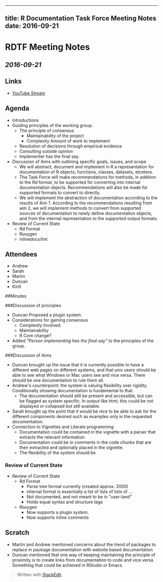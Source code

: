 
---
title: R Documentation Task Force Meeting Notes
date:  2016-09-21
---

# RDTF Meeting Notes 
## *2016-09-21*

## Links
* [YouTube Stream](http://youtu.be/KmZZGXyOuSI)

## Agenda
* Introductions  
* Guiding principles of the working group.  
	 + The principle of consensus
		 - Maintainability of the project
		 - Complexity Amount of work to implement
    + Resolution of decisions through empirical evidence  
    + Consulting outside opinion  
    + Implementer has the final say.
* Discussion of Aims with outlining specific goals, issues, and scope.  
    + We will abstract, document and implement in R a representation 
       for documentation of R objects; functions, classes, datasets, etcetera.  
    + The Task Force will make recommendations for methods, in addition 
       to the Rd format, to be supported for converting into internal 
       documentation objects. Recommendations will also be made
       for supported formats to convert to directly.  
    + We will implement the abstraction of documentation according
        to the results of Aim 1. According to the recommendations 
       resulting from aim 2, we will implement methods to convert from 
       supported sources of documentation to newly define documentation 
       objects, and from the internal representation to the supported output 
       formats. 
* Review of Current State 
    + Rd Format 
    + Roxygen 
    + inlinedocs/lint 

## Attendees
* Andrew
* Sarah 
* Martin
* Duncan
* Kirill

##Minutes

###Discussion of principles

* Duncan Proposed a plugin system.
* Considerations for gaining consensus 
    + Complexity Involved.
    + Maintainability
    + R Core change?
*  Added *"Person implementing has the final say"* to the principles of the group.

###Discussion of Aims

* Duncan brought up the issue that it is currently possible to have a different web pages on different systems, and that unix users should be able to see what Windows or Mac users see and vice versa.  There should be one documentation to rule them all.
* Andrew's counterpoint: the system is valuing flexibility over rigidity. Conditionally showing documentation is fundamental to that.  
	+ The documentation should still be present and accessible, but can be flagged as system specific.  In output like html, this could be not displayed or collapsed but still available. 
* Sarah brought up the point that it would be nice to be able to ask for the different components desired such as examples only in the requested documentation.
* Connection to Vignettes and Literate programming
	+ Documentation could be contained in the vignette with a parser that extracts the relevant information.
	+ Documentation could be in comments in the code chunks that are then extracted and optionally placed in the vignette.
	+ The flexibility of the system should be 

### Review of Current State

* Review of Current State 
    + Rd Format 
	    - Parse tree format currently (created approx. 2005)
	    - internal format is essentially a list of lists of lists of ...
	    - Not documented, and not meant to be in "user-land"
	    - Holds equal syntax and structure tags
    + Roxygen
	    - Now supports a plugin system.
	    - Now supports inline comments


## Scratch
* Martin and Andrew mentioned concerns about the trend of packages to replace in package documentation with website based documentation
* Duncan mentioned that one way of keeping maintaining the principle of proximity is to create  links from documentation to code and vice versa.  Something that could be achieved in RStudio or Emacs.


> Written with [StackEdit](https://stackedit.io/).